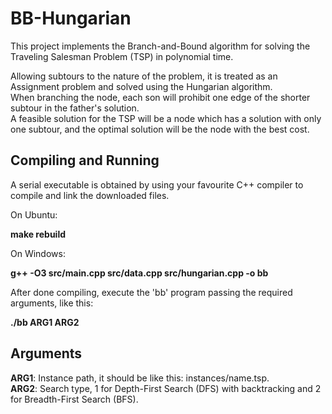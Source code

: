 # BB-Hungarian
This project implements the Branch-and-Bound algorithm for solving the Traveling Salesman Problem (TSP) in polynomial time.

Allowing subtours to the nature of the problem, it is treated as an Assignment problem and solved using the Hungarian algorithm.  
When branching the node, each son will prohibit one edge of the shorter subtour in the father's solution.  
A feasible solution for the TSP will be a node which has a solution with only one subtour, and the optimal solution will be the node with the best cost.

Compiling and Running
----------------------
A serial executable is obtained by using your favourite C++ compiler to compile and link the downloaded files.

On Ubuntu:

**make rebuild**

On Windows:

**g++ -O3 src/main.cpp src/data.cpp src/hungarian.cpp -o bb**

After done compiling, execute the 'bb' program passing the required arguments, like this:

**./bb ARG1 ARG2**

Arguments
----------
**ARG1**: Instance path, it should be like this: instances/name.tsp.  
**ARG2**: Search type, 1 for Depth-First Search (DFS) with backtracking and 2 for Breadth-First Search (BFS).  
